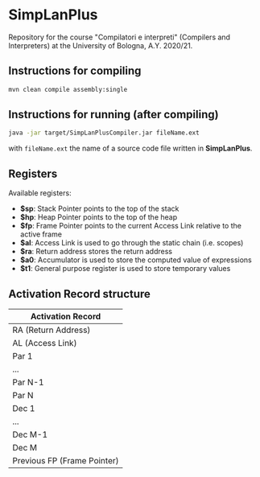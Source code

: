 # SimpLanPlus

Repository for the course "Compilatori e interpreti" (Compilers and Interpreters) at the University of Bologna, A.Y. 2020/21.

## Instructions for compiling
```bash
mvn clean compile assembly:single
```

## Instructions for running (after compiling)
```bash
java -jar target/SimpLanPlusCompiler.jar fileName.ext
```
with ```fileName.ext``` the name of a source code file written in **SimpLanPlus**.

## Registers

Available registers:

- **$sp**: Stack Pointer points to the top of the stack
- **$hp**: Heap Pointer points to the top of the heap
- **$fp**: Frame Pointer points to the current Access Link relative to the active frame
- **$al**: Access Link is used to go through the static chain (i.e. scopes)
- **$ra**: Return address stores the return address
- **$a0**: Accumulator is used to store the computed value of expressions
- **$t1**: General purpose register is used to store temporary values

## Activation Record structure
| Activation Record           |
|-----------------------------|
| RA (Return Address)         |
| AL (Access Link)            |
| Par 1                       |
| ...                         |
| Par N-1                     |
| Par N                       |
| Dec 1                       |
| ...                         |
| Dec M-1                     |
| Dec M                       |
| Previous FP (Frame Pointer) |

